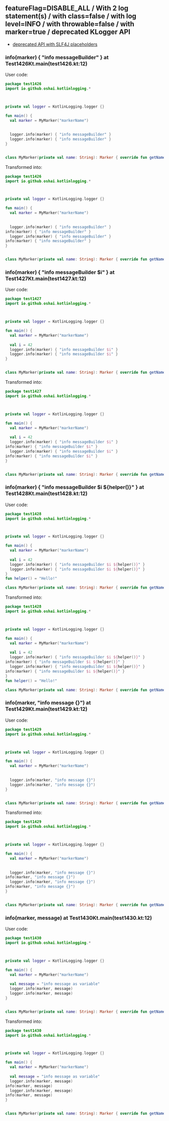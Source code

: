 ## featureFlag=DISABLE_ALL / With 2 log statement(s) / with class=false / with log level=INFO / with throwable=false / with marker=true / deprecated KLogger API

* [deprecated API with SLF4J placeholders](deprecated-slf4j-placeholders.md)

###  info(marker) { "info messageBuilder" } at Test1426Kt.main(test1426.kt:12)

User code:
```kotlin
package test1426
import io.github.oshai.kotlinlogging.*



private val logger = KotlinLogging.logger {}

fun main() {
  val marker = MyMarker("markerName")
  
  
  logger.info(marker) { "info messageBuilder" }
  logger.info(marker) { "info messageBuilder" }
}


class MyMarker(private val name: String): Marker { override fun getName() = name }

```
  
Transformed into:
```kotlin
package test1426
import io.github.oshai.kotlinlogging.*



private val logger = KotlinLogging.logger {}

fun main() {
  val marker = MyMarker("markerName")
  
  
  logger.info(marker) { "info messageBuilder" }
info(marker) { "info messageBuilder" }
  logger.info(marker) { "info messageBuilder" }
info(marker) { "info messageBuilder" }
}


class MyMarker(private val name: String): Marker { override fun getName() = name }

```

###  info(marker) { "info messageBuilder $i" } at Test1427Kt.main(test1427.kt:12)

User code:
```kotlin
package test1427
import io.github.oshai.kotlinlogging.*



private val logger = KotlinLogging.logger {}

fun main() {
  val marker = MyMarker("markerName")
  
  val i = 42
  logger.info(marker) { "info messageBuilder $i" }
  logger.info(marker) { "info messageBuilder $i" }
}


class MyMarker(private val name: String): Marker { override fun getName() = name }

```
  
Transformed into:
```kotlin
package test1427
import io.github.oshai.kotlinlogging.*



private val logger = KotlinLogging.logger {}

fun main() {
  val marker = MyMarker("markerName")
  
  val i = 42
  logger.info(marker) { "info messageBuilder $i" }
info(marker) { "info messageBuilder $i" }
  logger.info(marker) { "info messageBuilder $i" }
info(marker) { "info messageBuilder $i" }
}


class MyMarker(private val name: String): Marker { override fun getName() = name }

```

###  info(marker) { "info messageBuilder $i ${helper()}" } at Test1428Kt.main(test1428.kt:12)

User code:
```kotlin
package test1428
import io.github.oshai.kotlinlogging.*



private val logger = KotlinLogging.logger {}

fun main() {
  val marker = MyMarker("markerName")
  
  val i = 42
  logger.info(marker) { "info messageBuilder $i ${helper()}" }
  logger.info(marker) { "info messageBuilder $i ${helper()}" }
}
fun helper() = "Hello!"

class MyMarker(private val name: String): Marker { override fun getName() = name }

```
  
Transformed into:
```kotlin
package test1428
import io.github.oshai.kotlinlogging.*



private val logger = KotlinLogging.logger {}

fun main() {
  val marker = MyMarker("markerName")
  
  val i = 42
  logger.info(marker) { "info messageBuilder $i ${helper()}" }
info(marker) { "info messageBuilder $i ${helper()}" }
  logger.info(marker) { "info messageBuilder $i ${helper()}" }
info(marker) { "info messageBuilder $i ${helper()}" }
}
fun helper() = "Hello!"

class MyMarker(private val name: String): Marker { override fun getName() = name }

```

###  info(marker, "info message {}") at Test1429Kt.main(test1429.kt:12)

User code:
```kotlin
package test1429
import io.github.oshai.kotlinlogging.*



private val logger = KotlinLogging.logger {}

fun main() {
  val marker = MyMarker("markerName")
  
  
  logger.info(marker, "info message {}")
  logger.info(marker, "info message {}")
}


class MyMarker(private val name: String): Marker { override fun getName() = name }

```
  
Transformed into:
```kotlin
package test1429
import io.github.oshai.kotlinlogging.*



private val logger = KotlinLogging.logger {}

fun main() {
  val marker = MyMarker("markerName")
  
  
  logger.info(marker, "info message {}")
info(marker, "info message {}")
  logger.info(marker, "info message {}")
info(marker, "info message {}")
}


class MyMarker(private val name: String): Marker { override fun getName() = name }

```

###  info(marker, message) at Test1430Kt.main(test1430.kt:12)

User code:
```kotlin
package test1430
import io.github.oshai.kotlinlogging.*



private val logger = KotlinLogging.logger {}

fun main() {
  val marker = MyMarker("markerName")
  
  val message = "info message as variable"
  logger.info(marker, message)
  logger.info(marker, message)
}


class MyMarker(private val name: String): Marker { override fun getName() = name }

```
  
Transformed into:
```kotlin
package test1430
import io.github.oshai.kotlinlogging.*



private val logger = KotlinLogging.logger {}

fun main() {
  val marker = MyMarker("markerName")
  
  val message = "info message as variable"
  logger.info(marker, message)
info(marker, message)
  logger.info(marker, message)
info(marker, message)
}


class MyMarker(private val name: String): Marker { override fun getName() = name }

```
